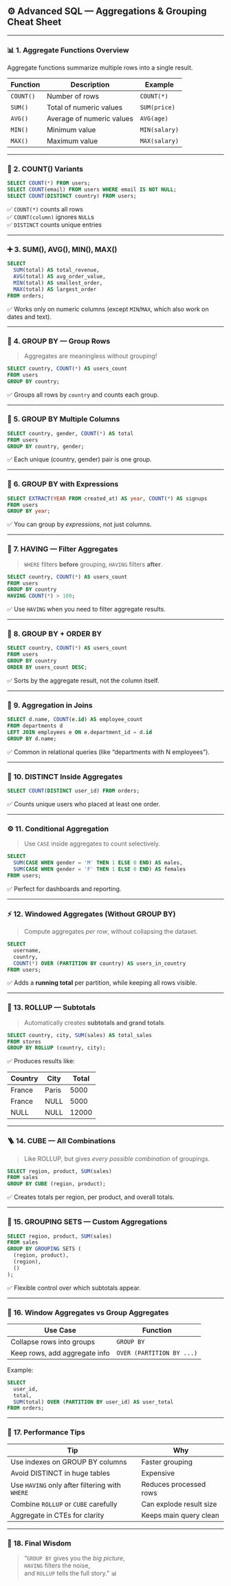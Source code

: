 ## ⚙️ **Advanced SQL — Aggregations & Grouping Cheat Sheet**

---

### 📊 **1. Aggregate Functions Overview**

Aggregate functions summarize multiple rows into a single result.

|Function|Description|Example|
|---|---|---|
|`COUNT()`|Number of rows|`COUNT(*)`|
|`SUM()`|Total of numeric values|`SUM(price)`|
|`AVG()`|Average of numeric values|`AVG(age)`|
|`MIN()`|Minimum value|`MIN(salary)`|
|`MAX()`|Maximum value|`MAX(salary)`|

---

### 🔢 **2. COUNT() Variants**

```sql
SELECT COUNT(*) FROM users;
SELECT COUNT(email) FROM users WHERE email IS NOT NULL;
SELECT COUNT(DISTINCT country) FROM users;
```

✅ `COUNT(*)` counts all rows  
✅ `COUNT(column)` ignores `NULL`s  
✅ `DISTINCT` counts unique entries

---

### ➕ **3. SUM(), AVG(), MIN(), MAX()**

```sql
SELECT
  SUM(total) AS total_revenue,
  AVG(total) AS avg_order_value,
  MIN(total) AS smallest_order,
  MAX(total) AS largest_order
FROM orders;
```

✅ Works only on numeric columns (except `MIN`/`MAX`, which also work on dates and text).

---

### 🧱 **4. GROUP BY — Group Rows**

> Aggregates are meaningless without grouping!

```sql
SELECT country, COUNT(*) AS users_count
FROM users
GROUP BY country;
```

✅ Groups all rows by `country` and counts each group.

---

### 🧩 **5. GROUP BY Multiple Columns**

```sql
SELECT country, gender, COUNT(*) AS total
FROM users
GROUP BY country, gender;
```

✅ Each unique (country, gender) pair is one group.

---

### 🧠 **6. GROUP BY with Expressions**

```sql
SELECT EXTRACT(YEAR FROM created_at) AS year, COUNT(*) AS signups
FROM users
GROUP BY year;
```

✅ You can group by _expressions_, not just columns.

---

### 🧮 **7. HAVING — Filter Aggregates**

> `WHERE` filters **before** grouping, `HAVING` filters **after**.

```sql
SELECT country, COUNT(*) AS users_count
FROM users
GROUP BY country
HAVING COUNT(*) > 100;
```

✅ Use `HAVING` when you need to filter aggregate results.

---

### 🔄 **8. GROUP BY + ORDER BY**

```sql
SELECT country, COUNT(*) AS users_count
FROM users
GROUP BY country
ORDER BY users_count DESC;
```

✅ Sorts by the aggregate result, not the column itself.

---

### 🧮 **9. Aggregation in Joins**

```sql
SELECT d.name, COUNT(e.id) AS employee_count
FROM departments d
LEFT JOIN employees e ON e.department_id = d.id
GROUP BY d.name;
```

✅ Common in relational queries (like “departments with N employees”).

---

### 🧩 **10. DISTINCT Inside Aggregates**

```sql
SELECT COUNT(DISTINCT user_id) FROM orders;
```

✅ Counts unique users who placed at least one order.

---

### ⚙️ **11. Conditional Aggregation**

> Use `CASE` inside aggregates to count selectively.

```sql
SELECT
  SUM(CASE WHEN gender = 'M' THEN 1 ELSE 0 END) AS males,
  SUM(CASE WHEN gender = 'F' THEN 1 ELSE 0 END) AS females
FROM users;
```

✅ Perfect for dashboards and reporting.

---

### ⚡ **12. Windowed Aggregates (Without GROUP BY)**

> Compute aggregates _per row_, without collapsing the dataset.

```sql
SELECT
  username,
  country,
  COUNT(*) OVER (PARTITION BY country) AS users_in_country
FROM users;
```

✅ Adds a **running total** per partition, while keeping all rows visible.

---

### 🧮 **13. ROLLUP — Subtotals**

> Automatically creates **subtotals and grand totals**.

```sql
SELECT country, city, SUM(sales) AS total_sales
FROM stores
GROUP BY ROLLUP (country, city);
```

✅ Produces results like:

|Country|City|Total|
|---|---|---|
|France|Paris|5000|
|France|NULL|5000|
|NULL|NULL|12000|

---

### 🪜 **14. CUBE — All Combinations**

> Like ROLLUP, but gives _every possible combination_ of groupings.

```sql
SELECT region, product, SUM(sales)
FROM sales
GROUP BY CUBE (region, product);
```

✅ Creates totals per region, per product, and overall totals.

---

### 🔁 **15. GROUPING SETS — Custom Aggregations**

```sql
SELECT region, product, SUM(sales)
FROM sales
GROUP BY GROUPING SETS (
  (region, product),
  (region),
  ()
);
```

✅ Flexible control over which subtotals appear.

---

### 🧠 **16. Window Aggregates vs Group Aggregates**

|Use Case|Function|
|---|---|
|Collapse rows into groups|`GROUP BY`|
|Keep rows, add aggregate info|`OVER (PARTITION BY ...)`|

Example:

```sql
SELECT
  user_id,
  total,
  SUM(total) OVER (PARTITION BY user_id) AS user_total
FROM orders;
```

---

### 🚀 **17. Performance Tips**

|Tip|Why|
|---|---|
|Use indexes on GROUP BY columns|Faster grouping|
|Avoid DISTINCT in huge tables|Expensive|
|Use `HAVING` only after filtering with `WHERE`|Reduces processed rows|
|Combine `ROLLUP` or `CUBE` carefully|Can explode result size|
|Aggregate in CTEs for clarity|Keeps main query clean|

---

### 🏁 **18. Final Wisdom**

> “`GROUP BY` gives you the _big picture_,  
> `HAVING` filters the noise,  
> and `ROLLUP` tells the full story.” 📊